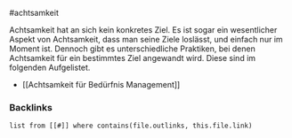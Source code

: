 #achtsamkeit 

Achtsamkeit hat an sich kein konkretes Ziel. Es ist sogar ein wesentlicher Aspekt von Achtsamkeit, dass man seine Ziele loslässt, und einfach nur im Moment ist. Dennoch gibt es unterschiedliche Praktiken, bei denen Achtsamkeit für ein bestimmtes Ziel angewandt wird. Diese sind im folgenden Aufgelistet.

- [[Achtsamkeit für Bedürfnis Management]]

### Backlinks
```dataview 
list from [[#]] where contains(file.outlinks, this.file.link)
```

